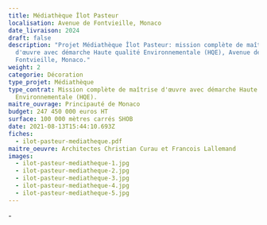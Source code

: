 ```yaml
---
title: Médiathèque Îlot Pasteur
localisation: Avenue de Fontvieille, Monaco
date_livraison: 2024
draft: false
description: "Projet Médiathèque Îlot Pasteur: mission complète de maîtrise
  d'œuvre avec démarche Haute qualité Environnementale (HQE), Avenue de
  Fontvieille, Monaco."
weight: 2
categorie: Décoration
type_projet: Médiathèque
type_contrat: Mission complète de maîtrise d'œuvre avec démarche Haute qualité
  Environnementale (HQE).
maitre_ouvrage: Principauté de Monaco
budget: 247 450 000 euros HT
surface: 100 000 mètres carrés SHOB
date: 2021-08-13T15:44:10.693Z
fiches:
  - ilot-pasteur-mediatheque.pdf
maitre_oeuvre: Architectes Christian Curau et Francois Lallemand
images:
  - ilot-pasteur-mediatheque-1.jpg
  - ilot-pasteur-mediatheque-2.jpg
  - ilot-pasteur-mediatheque-3.jpg
  - ilot-pasteur-mediatheque-4.jpg
  - ilot-pasteur-mediatheque-5.jpg
---
```

\-
